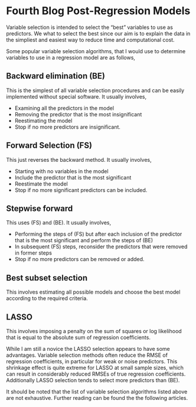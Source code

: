 # Fourth Blog Post-Regression Models

Variable selection is intended to select the “best” variables to use as predictors. We what to select the best since our aim is to explain the data in the simpliest and easiest way to reduce time and computational cost.

Some popular variable selection algorithms, that I would use to determine variables to use in a regression model are as follows, 

## Backward elimination (BE)

This is the simplest of all variable selection procedures and can be easily implemented without special
software. It usually involves, 
* Examining all the predictors in the model
* Removing the predictor that is the most insignificant
* Reestimating the model
* Stop if no more predictors are insignificant.

## Forward Selection (FS)

This just reverses the backward method. It usually involves, 
* Starting with no variables in the model
* Include the predictor that is the most significant 
* Reestimate the model
* Stop if no more significant predictors can be included.

## Stepwise forward

This uses (FS) and (BE). It usually involves,
* Performing the steps of (FS) but after each inclusion of the predictor that is the most significant and perform the steps of (BE)
* In subsequent (FS) steps, reconsider the predictors that were removed in former steps
* Stop if no more predictors can be removed or added.

## Best subset selection

This involves estimating all possible models and choose the best model according to the required criteria.

## LASSO

This involves imposing a penalty on the sum of squares or log likelihood that is equal to the absolute sum of regression coefficients.

While I am still a novice the LASSO selection appears to have some advantages. Variable selection methods often reduce the RMSE of regression coefficients, in particular for weak or noise predictors. This shrinkage effect is quite extreme for LASSO at small sample sizes, which can result in considerably reduced RMSEs of true regression coefficients. Additionally LASSO selection tends to select more predictors than (BE). 

It should be noted that the list of variable selection algorithms listed above are not exhaustive. Further reading can be found the the following articles.


